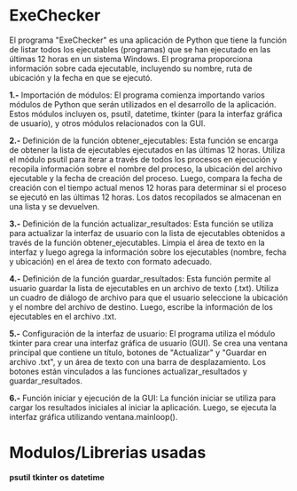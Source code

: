 # ExeChecker
El programa "ExeChecker" es una aplicación de Python que tiene la función de listar todos los ejecutables (programas) que se han ejecutado en las últimas 12 horas en un sistema Windows. El programa proporciona información sobre cada ejecutable, incluyendo su nombre, ruta de ubicación y la fecha en que se ejecutó.

**1.-**
Importación de módulos: El programa comienza importando varios módulos de Python que serán utilizados en el desarrollo de la aplicación. Estos módulos incluyen os, psutil, datetime, tkinter (para la interfaz gráfica de usuario), y otros módulos relacionados con la GUI.

**2.-**
Definición de la función obtener_ejecutables: Esta función se encarga de obtener la lista de ejecutables ejecutados en las últimas 12 horas. Utiliza el módulo psutil para iterar a través de todos los procesos en ejecución y recopila información sobre el nombre del proceso, la ubicación del archivo ejecutable y la fecha de creación del proceso. Luego, compara la fecha de creación con el tiempo actual menos 12 horas para determinar si el proceso se ejecutó en las últimas 12 horas. Los datos recopilados se almacenan en una lista y se devuelven.

**3.-**
Definición de la función actualizar_resultados: Esta función se utiliza para actualizar la interfaz de usuario con la lista de ejecutables obtenidos a través de la función obtener_ejecutables. Limpia el área de texto en la interfaz y luego agrega la información sobre los ejecutables (nombre, fecha y ubicación) en el área de texto con formato adecuado.

**4.-**
Definición de la función guardar_resultados: Esta función permite al usuario guardar la lista de ejecutables en un archivo de texto (.txt). Utiliza un cuadro de diálogo de archivo para que el usuario seleccione la ubicación y el nombre del archivo de destino. Luego, escribe la información de los ejecutables en el archivo .txt.

**5.-**
Configuración de la interfaz de usuario: El programa utiliza el módulo tkinter para crear una interfaz gráfica de usuario (GUI). Se crea una ventana principal que contiene un título, botones de "Actualizar" y "Guardar en archivo .txt", y un área de texto con una barra de desplazamiento. Los botones están vinculados a las funciones actualizar_resultados y guardar_resultados.

**6.-**
Función iniciar y ejecución de la GUI: La función iniciar se utiliza para cargar los resultados iniciales al iniciar la aplicación. Luego, se ejecuta la interfaz gráfica utilizando ventana.mainloop().

# Modulos/Librerias usadas
**psutil**
**tkinter**
**os**
**datetime**
